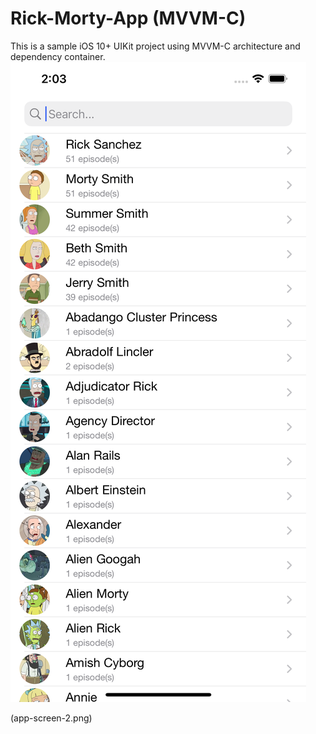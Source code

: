 # Rick-Morty-App (MVVM-C)

This is a sample iOS 10+ UIKit project using MVVM-C architecture and dependency container.
![Screenshot of the running app](app-screen-1.png)

(app-screen-2.png)

